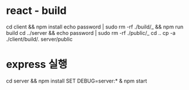 # react - build

cd client && npm install
echo password | sudo rm -rf ./build/_ && npm run build
cd ../server && echo password | sudo rm -rf ./public/_
cd ..
cp -a ./client/build/. server/public

# express 실행

cd server && npm install
SET DEBUG=server:\* & npm start
